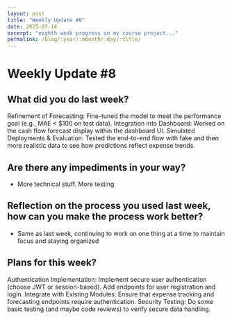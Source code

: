 ```yaml
---
layout: post
title: "Weekly Update #8"
date: 2025-07-14
excerpt: "eighth week progress on my course project..."
permalink: /blog/:year/:m6onth/:day/:title/
---
```


# Weekly Update #8

## What did you do last week? 
Refinement of Forecasting:
Fine-tuned the model to meet the performance goal (e.g., MAE < $100 on test data).
Integration into Dashboard:
Worked on the cash flow forecast display within the dashboard UI.
Simulated Deployments & Evaluation:
Tested the end-to-end flow with fake and then more realistic data to see how predictions reflect expense trends.

## Are there any impediments in your way?
* More technical stuff. More testing 

## Reflection on the process you used last week, how can you make the process work better?
* Same as last week, continuing to work on one thing at a time to maintain focus and staying organized 

## Plans for this week?
Authentication Implementation:
Implement secure user authentication (choose JWT or session-based).
Add endpoints for user registration and login.
Integrate with Existing Modules:
Ensure that expense tracking and forecasting endpoints require authentication.
Security Testing:
Do some basic testing (and maybe code reviews) to verify secure data handling.
